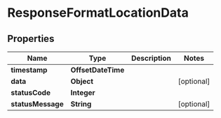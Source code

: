

# ResponseFormatLocationData


## Properties

| Name | Type | Description | Notes |
|------------ | ------------- | ------------- | -------------|
|**timestamp** | **OffsetDateTime** |  |  |
|**data** | **Object** |  |  [optional] |
|**statusCode** | **Integer** |  |  |
|**statusMessage** | **String** |  |  [optional] |



